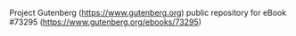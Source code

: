 Project Gutenberg (https://www.gutenberg.org) public repository for eBook #73295 (https://www.gutenberg.org/ebooks/73295)
